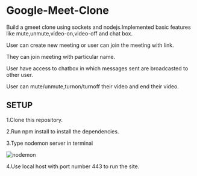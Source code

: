 # Google-Meet-Clone
Build a gmeet clone using sockets and nodejs.Implemented basic features like mute,unmute,video-on,video-off and chat box.

User can create new meeting or user can join the meeting with link.

They can join meeting with particular name.

User have access to chatbox in which messages sent are broadcasted to other user.

User can mute/unmute,turnon/turnoff their video and end their video.


## SETUP

1.Clone this repository.

2.Run npm install to install the dependencies.

3.Type nodemon server in terminal

![nodemon](https://user-images.githubusercontent.com/108828387/228774677-479c4099-0775-44c9-a3f6-f36d14bffa96.png)
 
4.Use local host with port number 443 to run the site.
